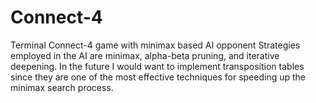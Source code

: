 # Connect-4
Terminal Connect-4 game with minimax based AI opponent
Strategies employed in the AI are minimax, alpha-beta pruning, and iterative deepening.
In the future I would want to implement transposition tables since they are one of the most effective techniques for speeding up the minimax search process.
